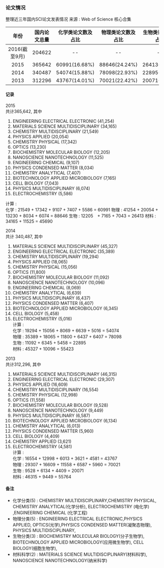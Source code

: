 ### 论文情况
整理近三年国内SCI论文发表情况
来源 :  Web of Science 核心合集  

| 年份 | 国内论文总量 | 化学类论文数及占比 |  物理类论文数及占比   |   生物类论文数及占比   |    材料类论文数及占比   |  
| :---: | :---:     | :---:          |  :---:        | :---:        | :---:        |
| 2016(截至9月)     | 204622         |  --      |  -- | -- | -- |
| 2015             | 365642         | 60991(16.68%)      |  88646(24.24%) | 26413(7.22%) | 45690(12.50%) |
| 2014  | 340487 | 54074(15.88%) | 78098(22.93%) | 22895(6.72%) | 55423(16.28%) |
| 2013 | 312296 | 43767(14.01%) | 70021(22.42%) | 20071(6.42%) | 55764(17.86%) |




#### 记录  
2015  
共计365,642, 其中

1. ENGINEERING ELECTRICAL ELECTRONIC (41,254)
1. MATERIALS SCIENCE MULTIDISCIPLINARY (34,165)
1. CHEMISTRY MULTIDISCIPLINARY (21,549)
1. PHYSICS APPLIED (20,054)
1. CHEMISTRY PHYSICAL (17,342)
1. OPTICS (13,230)
1. BIOCHEMISTRY MOLECULAR BIOLOGY (12,205)
1. NANOSCIENCE NANOTECHNOLOGY (11,525)
1. ENGINEERING CHEMICAL (9,107)
1. PHYSICS CONDENSED MATTER (8,034)
1. CHEMISTRY ANALYTICAL (7,407)
1. BIOTECHNOLOGY APPLIED MICROBIOLOGY (7,165)
1. CELL BIOLOGY (7,043)
1. PHYSICS MULTIDISCIPLINARY (6,074)
1. ELECTROCHEMISTRY (5,586)

计算 :  
化学 : 21549 + 17342 + 9107 + 7407 + 5586  = 60991
物理 : 41254 + 20054 + 13230 + 8034 + 6074 = 88646
生物 : 12205　+ 7165 + 7043 = 26413
材料 : 34165 + 11525 = 45690


2014  
共计 340,487, 其中
1. MATERIALS SCIENCE MULTIDISCIPLINARY (45,327)  
1. ENGINEERING ELECTRICAL ELECTRONIC (35,389)  
1. CHEMISTRY MULTIDISCIPLINARY (19,294)  
1. PHYSICS APPLIED (18,065)  
1. CHEMISTRY PHYSICAL (15,056)  
1. OPTICS (11,800)  
1. BIOCHEMISTRY MOLECULAR BIOLOGY (11,092)  
1. NANOSCIENCE NANOTECHNOLOGY (10,096)  
1. ENGINEERING CHEMICAL (8,069)  
1. CHEMISTRY ANALYTICAL (6,639)  
1. PHYSICS MULTIDISCIPLINARY (6,437)  
1. PHYSICS CONDENSED MATTER (6,407)  
1. BIOTECHNOLOGY APPLIED MICROBIOLOGY (6,345)  
1. CELL BIOLOGY (5,458)  
1. ELECTROCHEMISTRY (5,016)  
计算 :    
化学 : 19294 + 15056 + 8069 + 6639 + 5016  = 54074    
物理 : 35389 + 18065 + 11800 + 6437 + 6407 = 78098    
生物 : 11092 + 6345 + 5458 = 22895    
材料 : 45327 + 10096 = 55423    


2013  
共计312,296, 其中    
1. MATERIALS SCIENCE MULTIDISCIPLINARY (46,315)  
1. ENGINEERING ELECTRICAL ELECTRONIC (29,307)  
1. PHYSICS APPLIED (16,609)  
1. CHEMISTRY MULTIDISCIPLINARY (16,554)   
1. CHEMISTRY PHYSICAL (12,998)  
1. OPTICS (11,558)  
1. BIOCHEMISTRY MOLECULAR BIOLOGY (9,528)  
1. NANOSCIENCE NANOTECHNOLOGY (9,449)  
1. PHYSICS MULTIDISCIPLINARY (6,587)  
1. BIOTECHNOLOGY APPLIED MICROBIOLOGY (6,134)  
1. CHEMISTRY ANALYTICAL (6,013)    
1. PHYSICS CONDENSED MATTER (5,960)  
1. CELL BIOLOGY (4,409)  
1. CHEMISTRY APPLIED (3,621)  
1. ELECTROCHEMISTRY (4,581)  
计算 :    
化学 : 16554 + 12998 + 6013 + 3621 + 4581 = 43767    
物理 : 29307 + 16609 + 11558 + 6587 + 5960 = 70021    
生物 : 9528 + 6134 + 4409 = 20071   
材料 : 46315 + 9449 = 55764    




#### 备注
- 化学分类(5) : CHEMISTRY MULTIDISCIPLINARY,CHEMISTRY PHYSICAL, CHEMISTRY ANALYTICAL(化学分析), ELECTROCHEMISTRY (电化学) ,ENGINEERING CHEMICAL (化学工程)
- 物理分类(5) : ENGINEERING ELECTRICAL ELECTRONIC,PHYSICS APPLIED, OPTICS(光学),PHYSICS CONDENSED MATTER(凝聚态物理),  PHYSICS MULTIDISCIPLINARY,  
- 生物分类(3) : BIOCHEMISTRY MOLECULAR BIOLOGY(分子生物学), BIOTECHNOLOGY APPLIED MICROBIOLOGY(应用微生物学), CELL BIOLOGY(细胞生物学),
- 材料科学(2) : MATERIALS SCIENCE MULTIDISCIPLINARY(材料科学), NANOSCIENCE NANOTECHNOLOGY(纳米科学)
